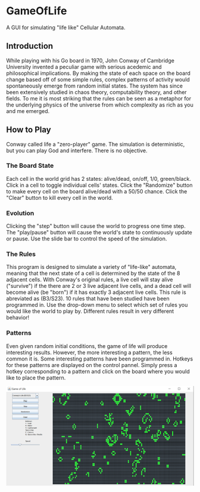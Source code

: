 # GameOfLife
A GUI for simulating "life like" Cellular Automata.

## Introduction
While playing with his Go board in 1970, John Conway of Cambridge University invented a peculiar game with serious acedemic and philosophical implications. By making the state of each space on the board change based off of some simple rules, complex patterns of activity would spontaneously emerge from random initial states. The system has since been extensively studied in chaos theory, computability theory, and other fields. To me it is most striking that the rules can be seen as a metaphor for the underlying physics of the universe from which complexity as rich as you and me emerged.

## How to Play
Conway called life a "zero-player" game. The simulation is deterministic, but you can play God and interfere. There is no objective.

### The Board State
Each cell in the world grid has 2 states: alive/dead, on/off, 1/0, green/black.
Click in a cell to toggle individual cells' states.
Click the "Randomize" button to make every cell on the board alive/dead with a 50/50 chance.
Click the "Clear" button to kill every cell in the world.

### Evolution
Clicking the "step" button will cause the world to progress one time step.
The "play/pause" button will cause the world's state to continuously update or pause.
Use the slide bar to control the speed of the simulation.

### The Rules
This program is designed to simulate a variety of "life-like" automata, meaning that the next state of a cell is determined by the state of the 8 adjacent cells. With Conway's original rules, a live cell will stay alive ("survive") if the there are 2 or 3 live adjacent live cells, and a dead cell will become alive (be "born") if it has exactly 3 adjacent live cells. This rule is abreviated as (B3/S23). 10 rules that have been studied have been programmed in. Use the drop-down menu to select which set of rules you would like the world to play by. Different rules result in very different behavior!

### Patterns
Even given random initial conditions, the game of life will produce interesting results. However, the more interesting a pattern, the less common it is. Some interesting patterns have been programmed in. Hotkeys for these patterns are displayed on the control pannel. Simply press a hotkey corresponding to a pattern and click on the board where you would like to place the pattern.

![Alt Text](/ScreenShots/ConwayLife.png)
